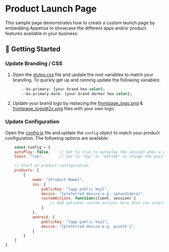 # Product Launch Page
This sample page demonstrates how to create a custom launch page by
embedding Appetize to showcase the different apps and/or product features available in your
business.

## :hammer: Getting Started

### Update Branding / CSS

1. Open the [styles.css](css/styles.css) file and update the root variables to match your branding. To quickly get up and running update the following variables:

    ```css
        --bs-primary: {your brand hex color};
        --bs-primary-dark: {your brand darker hex color};
    ```

2. Update your brand logo by replacing the [frontpage_logo.png](i/frontpage_logo.png) & [frontpage_logo@2x.png](i/frontpage_logo@2x.png) files with your own logo.

### Update Configuration

Open the [config.js](js/config.js) file and update the `config` object to match your product configuration. The following options are available:

```js
    const config = {
    autoPlay: false,    // Set to true to autoplay the session when a product/platform is selected.
    toast: "top",       // Set to "top" or "bottom" to change the position of the toast message.

    // Start of product configuration
    products: [ 
        {
            name: "{Product Name}",
            ios: {
                publicKey: "{app public key}",
                device: "{preferred device e.g. iphone14pro}",
                customActions: function(client, session) {
                    // Add optional custom actions here that can interact with the session and client.
                }
            },
            android: {
                publicKey: "{app public key}",
                device: "{preferred device e.g. pixel6 }",
            }
        }
    ]
}
```
